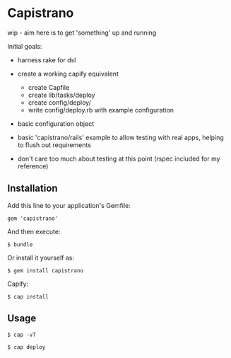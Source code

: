 # Capistrano

wip - aim here is to get 'something' up and running

Initial goals:

  - harness rake for dsl
  - create a working capify equivalent
    - create Capfile
    - create lib/tasks/deploy
    - create config/deploy/
    - write config/deploy.rb with example configuration

  - basic configuration object
  - basic 'capistrano/rails' example to allow testing with real apps, helping to flush out requirements
  - don't care too much about testing at this point (rspec included for my reference)


## Installation

Add this line to your application's Gemfile:

    gem 'capistrano'

And then execute:

    $ bundle

Or install it yourself as:

    $ gem install capistrano

Capify:

    $ cap install

## Usage

    $ cap -vT

    $ cap deploy
